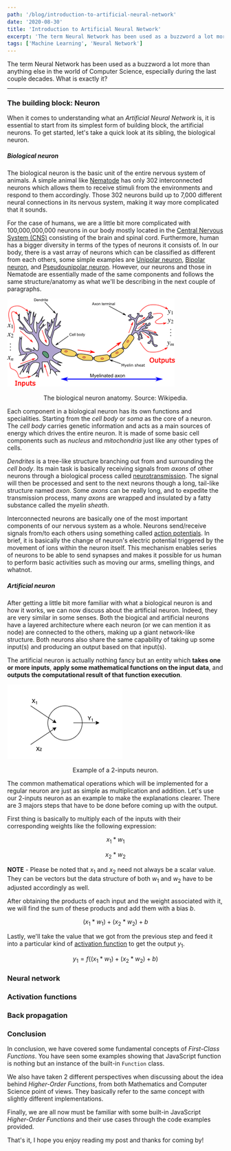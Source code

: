 ```yaml
---
path: '/blog/introduction-to-artificial-neural-network'
date: '2020-08-30'
title: 'Introduction to Artificial Neural Network'
excerpt: 'The term Neural Network has been used as a buzzword a lot more than anything else in the world of Computer Science, especially during the last couple decades. What is exactly it?'
tags: ['Machine Learning', 'Neural Network']
---
```


The term Neural Network has been used as a buzzword a lot more than anything else in the world of Computer Science, especially during the last couple decades. What is exactly it?

---

### The building block: Neuron

When it comes to understanding what an _Artificial Neural Network_ is, it is essential to start from its simplest form of building block, the artificial neurons. To get started, let's take a quick look at its sibling, the biological neuron.

##### Biological neuron

The biological neuron is the basic unit of the entire nervous system of animals. A simple animal like [Nematode](https://en.wikipedia.org/wiki/Nematode) has only 302 interconnected neurons which allows them to receive stimuli from the environments and respond to them accordingly. Those 302 neurons build up to 7,000 different neural connections in its nervous system, making it way more complicated that it sounds.

For the case of humans, we are a little bit more complicated with 100,000,000,000 neurons in our body mostly located in the [Central Nervous System (CNS)](https://en.wikipedia.org/wiki/Central_nervous_system) consisting of the brain and spinal cord. Furthermore, human has a bigger diversity in terms of the types of neurons it consists of. In our body, there is a vast array of neurons which can be classified as different from each others, some simple examples are [Unipolar neuron](https://en.wikipedia.org/wiki/Unipolar_neuron), [Bipolar neuron](https://en.wikipedia.org/wiki/Bipolar_neuron), and [Pseudounipolar neuron](https://en.wikipedia.org/wiki/Pseudounipolar_neuron). However, our neurons and those in Nematode are essentially made of the same components and follows the same structure/anatomy as what we'll be describing in the next couple of paragraphs.

![Biological Neuron](./biological-neuron.png)

<center>The biological neuron anatomy. Source: Wikipedia.</center>

Each component in a biological neuron has its own functions and specialities. Starting from the _cell body_ or _soma_ as the core of a neuron. The _cell body_ carries genetic information and acts as a main sources of energy which drives the entire neuron. It is made of some basic cell components such as _nucleus_ and _mitochondria_ just like any other types of cells.

_Dendrites_ is a tree-like structure branching out from and surrounding the _cell body_. Its main task is basically receiving signals from _axons_ of other neurons through a biological process called [neurotransmission](https://www.sciencedirect.com/topics/medicine-and-dentistry/neurotransmission). The signal will then be processed and sent to the next neurons though a long, tail-like structure named _axon_. Some _axons_ can be really long, and to expedite the transmission process, many _axons_ are wrapped and insulated by a fatty substance called the _myelin sheath_.

Interconnected neurons are basically one of the most important components of our nervous system as a whole. Neurons send/receive signals from/to each others using something called [action potentials](https://en.wikipedia.org/wiki/Action_potential). In brief, it is basically the change of neuron's electric potential triggered by the movement of ions within the neuron itself. This mechanism enables series of neurons to be able to send synapses and makes it possible for us human to perform basic activities such as moving our arms, smelling things, and whatnot.

##### Artificial neuron

After getting a little bit more familiar with what a biological neuron is and how it works, we can now discuss about the artificial neuron. Indeed, they are very similar in some senses. Both the biogical and artificial neurons have a layered architecture where each neuron (or we can mention it as node) are connected to the others, making up a giant network-like structure. Both neurons also share the same capability of taking up some input(s) and producing an output based on that input(s).

The artificial neuron is actually nothing fancy but an entity which **takes one or more inputs**, **apply some mathematical functions on the input data**, and **outputs the computational result of that function execution**.

![Artificial neuron example](./neuron-example.png)

<center>Example of a 2-inputs neuron.</center>

The common mathematical operations which will be implemented for a regular neuron are just as simple as multiplication and addition. Let's use our 2-inputs neuron as an example to make the explanations clearer. There are 3 majors steps that have to be done before coming up with the output.

First thing is basically to multiply each of the inputs with their corresponding weights like the following expression:

$$
x_{1} * w_{1}
$$

$$
x_{2} * w_{2}
$$

**NOTE** - Please be noted that $x_{1}$ and $x_{2}$ need not always be a scalar value. They can be vectors but the data structure of both $w_{1}$ and $w_{2}$ have to be adjusted accordingly as well.

After obtaining the products of each input and the weight associated with it, we will find the sum of these products and add them with a bias $b$.

$$
(x_{1} * w_{1}) + (x_{2} * w_{2}) + b
$$

Lastly, we'll take the value that we got from the previous step and feed it into a particular kind of [activation function](https://en.wikipedia.org/wiki/Activation_function) to get the output $y_{1}$.

$$
y_{1} = f((x_{1} * w_{1}) + (x_{2} * w_{2}) + b)
$$

### Neural network

### Activation functions

### Back propagation

### Conclusion

In conclusion, we have covered some fundamental concepts of _First-Class Functions_. You have seen some examples showing that JavaScript function is nothing but an instance of the built-in `Function` class.

We also have taken 2 different perspectives when discussing about the idea behind _Higher-Order Functions_, from both Mathematics and Computer Science point of views. They basically refer to the same concept with slightly different implementations.

Finally, we are all now must be familiar with some built-in JavaScript _Higher-Order Functions_ and their use cases through the code examples provided.

That's it, I hope you enjoy reading my post and thanks for coming by!
